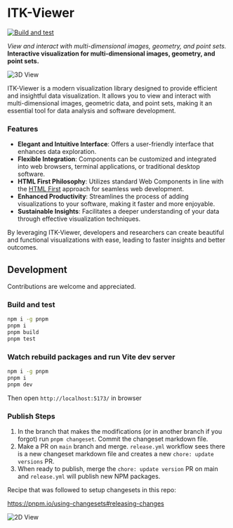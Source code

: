 # ITK-Viewer

[![Build and test](https://github.com/InsightSoftwareConsortium/itk-viewer/actions/workflows/test.yml/badge.svg)](https://github.com/InsightSoftwareConsortium/itk-viewer/actions/workflows/test.yml)

_View and interact with multi-dimensional images, geometry, and point sets._
**Interactive visualization for multi-dimensional images, geometry, and point sets.**

![3D View](https://github.com/user-attachments/assets/86181dad-e1d5-4a70-86a6-762ec48f81ed)

ITK-Viewer is a modern visualization library designed to provide efficient and insightful data visualization. It allows you to view and interact with multi-dimensional images, geometric data, and point sets, making it an essential tool for data analysis and software development.

### Features

- **Elegant and Intuitive Interface**: Offers a user-friendly interface that enhances data exploration.
- **Flexible Integration**: Components can be customized and integrated into web browsers, terminal applications, or traditional desktop software.
- **HTML First Philosophy**: Utilizes standard Web Components in line with the [HTML First](https://html-first.com/) approach for seamless web development.
- **Enhanced Productivity**: Streamlines the process of adding visualizations to your software, making it faster and more enjoyable.
- **Sustainable Insights**: Facilitates a deeper understanding of your data through effective visualization techniques.

By leveraging ITK-Viewer, developers and researchers can create beautiful and functional visualizations with ease, leading to faster insights and better outcomes.

## Development

Contributions are welcome and appreciated.

### Build and test

```sh
npm i -g pnpm
pnpm i
pnpm build
pnpm test
```

### Watch rebuild packages and run Vite dev server

```sh
npm i -g pnpm
pnpm i
pnpm dev
```

Then open `http://localhost:5173/` in browser

### Publish Steps

1. In the branch that makes the modifications (or in another branch if you forgot)
   run `pnpm changeset`. Commit the changeset markdown file.
1. Make a PR on `main` branch and merge. `release.yml` workflow sees there is
   a new changeset markdown file and creates a new `chore: update versions` PR.
1. When ready to publish, merge the `chore: update version` PR on main and `release.yml`
   will publish new NPM packages.

Recipe that was followed to setup changesets in this repo:

https://pnpm.io/using-changesets#releasing-changes

![2D View](https://github.com/user-attachments/assets/4abb2b9a-697e-476d-b40a-d6ea556679d6)
